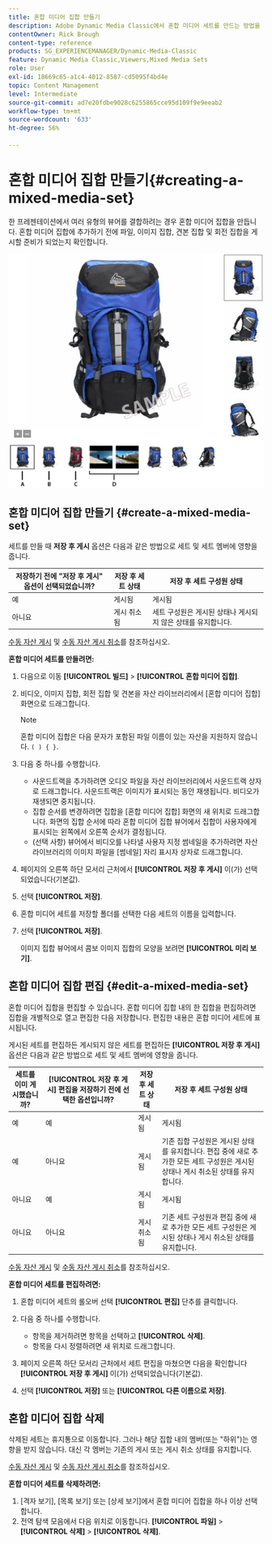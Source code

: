 ```yaml
---
title: 혼합 미디어 집합 만들기
description: Adobe Dynamic Media Classic에서 혼합 미디어 세트를 만드는 방법을 알아봅니다.
contentOwner: Rick Brough
content-type: reference
products: SG_EXPERIENCEMANAGER/Dynamic-Media-Classic
feature: Dynamic Media Classic,Viewers,Mixed Media Sets
role: User
exl-id: 18669c65-a1c4-4012-8587-cd5095f4bd4e
topic: Content Management
level: Intermediate
source-git-commit: ad7e20fdbe9028c6255865cce95d109f9e9eeab2
workflow-type: tm+mt
source-wordcount: '633'
ht-degree: 56%

---
```


# 혼합 미디어 집합 만들기{#creating-a-mixed-media-set}

한 프레젠테이션에서 여러 유형의 뷰어를 결합하려는 경우 혼합 미디어 집합을 만듭니다. 혼합 미디어 집합에 추가하기 전에 파일, 이미지 집합, 견본 집합 및 회전 집합을 게시할 준비가 되었는지 확인합니다.

![혼합 미디어 집합](/help/using/assets/mm_mixed_media_set.png)

## 혼합 미디어 집합 만들기 {#create-a-mixed-media-set}

세트를 만들 때 **저장 후 게시** 옵션은 다음과 같은 방법으로 세트 및 세트 멤버에 영향을 줍니다.

| 저장하기 전에 &quot;저장 후 게시&quot; 옵션이 선택되었습니까? | 저장 후 세트 상태 | 저장 후 세트 구성원 상태 |
| --- | --- | --- |
| 예 | 게시됨 | 게시됨 |
| 아니요 | 게시 취소됨 | 세트 구성원은 게시된 상태나 게시되지 않은 상태를 유지합니다. |

[수동 자산 게시](publishing-files.md#manually_publishing_assets) 및 [수동 자산 게시 취소](publishing-files.md#manually_unpublishing_assets)를 참조하십시오.

**혼합 미디어 세트를 만들려면:**

1. 다음으로 이동 **[!UICONTROL 빌드]** > **[!UICONTROL 혼합 미디어 집합]**.
1. 비디오, 이미지 집합, 회전 집합 및 견본을 자산 라이브러리에서 [혼합 미디어 집합] 화면으로 드래그합니다.

   >[!NOTE]
   >
   >혼합 미디어 집합은 다음 문자가 포함된 파일 이름이 있는 자산을 지원하지 않습니다. `( ) { }`.

1. 다음 중 하나를 수행합니다.

   * 사운드트랙을 추가하려면 오디오 파일을 자산 라이브러리에서 사운드트랙 상자로 드래그합니다. 사운드트랙은 이미지가 표시되는 동안 재생됩니다. 비디오가 재생되면 중지됩니다.
   * 집합 순서를 변경하려면 집합을 [혼합 미디어 집합] 화면의 새 위치로 드래그합니다. 화면의 집합 순서에 따라 혼합 미디어 집합 뷰어에서 집합이 사용자에게 표시되는 왼쪽에서 오른쪽 순서가 결정됩니다.
   * (선택 사항) 뷰어에서 비디오를 나타낼 사용자 지정 썸네일을 추가하려면 자산 라이브러리의 이미지 파일을 [썸네일] 자리 표시자 상자로 드래그합니다.

1. 페이지의 오른쪽 하단 모서리 근처에서 **[!UICONTROL 저장 후 게시]** 이(가) 선택되었습니다(기본값).
1. 선택 **[!UICONTROL 저장]**.
1. 혼합 미디어 세트를 저장할 폴더를 선택한 다음 세트의 이름을 입력합니다.
1. 선택 **[!UICONTROL 저장]**.

   이미지 집합 뷰어에서 콤보 이미지 집합의 모양을 보려면 **[!UICONTROL 미리 보기]**.

## 혼합 미디어 집합 편집 {#edit-a-mixed-media-set}

혼합 미디어 집합을 편집할 수 있습니다. 혼합 미디어 집합 내의 한 집합을 편집하려면 집합을 개별적으로 열고 편집한 다음 저장합니다. 편집한 내용은 혼합 미디어 세트에 표시됩니다.

게시된 세트를 편집하든 게시되지 않은 세트를 편집하든 **[!UICONTROL 저장 후 게시]** 옵션은 다음과 같은 방법으로 세트 및 세트 멤버에 영향을 줍니다.

| 세트를 이미 게시했습니까? | **[!UICONTROL 저장 후 게시]** 편집을 저장하기 전에 선택한 옵션입니까? | 저장 후 세트 상태 | 저장 후 세트 구성원 상태 |
| --- |--- |--- |--- |
| 예 | 예 | 게시됨 | 게시됨 |
| 예 | 아니요 | 게시됨 | 기존 집합 구성원은 게시된 상태를 유지합니다. 편집 중에 새로 추가한 모든 세트 구성원은 게시된 상태나 게시 취소된 상태를 유지합니다. |
| 아니요 | 예 | 게시됨 | 게시됨 |
| 아니요 | 아니요 | 게시 취소됨 | 기존 세트 구성원과 편집 중에 새로 추가한 모든 세트 구성원은 게시된 상태나 게시 취소된 상태를 유지합니다. |

[수동 자산 게시](publishing-files.md#manually_publishing_assets) 및 [수동 자산 게시 취소](publishing-files.md#manually_unpublishing_assets)를 참조하십시오.

**혼합 미디어 세트를 편집하려면:**

1. 혼합 미디어 세트의 롤오버 선택 **[!UICONTROL 편집]** 단추를 클릭합니다.
1. 다음 중 하나를 수행합니다.

   * 항목을 제거하려면 항목을 선택하고 **[!UICONTROL 삭제]**.
   * 항목을 다시 정렬하려면 새 위치로 드래그합니다.

1. 페이지 오른쪽 하단 모서리 근처에서 세트 편집을 마쳤으면 다음을 확인합니다 **[!UICONTROL 저장 후 게시]** 이(가) 선택되었습니다(기본값).
1. 선택 **[!UICONTROL 저장]** 또는 **[!UICONTROL 다른 이름으로 저장]**.

## 혼합 미디어 집합 삭제

삭제된 세트는 휴지통으로 이동합니다. 그러나 해당 집합 내의 멤버(또는 &quot;하위&quot;)는 영향을 받지 않습니다. 대신 각 멤버는 기존의 게시 또는 게시 취소 상태를 유지합니다.

[수동 자산 게시](publishing-files.md#manually_publishing_assets) 및 [수동 자산 게시 취소](publishing-files.md#manually_unpublishing_assets)를 참조하십시오.

**혼합 미디어 세트를 삭제하려면:**

1. [격자 보기], [목록 보기] 또는 [상세 보기]에서 혼합 미디어 집합을 하나 이상 선택합니다.
1. 전역 탐색 모음에서 다음 위치로 이동합니다. **[!UICONTROL 파일]** > **[!UICONTROL 삭제]** > **[!UICONTROL 삭제]**.
